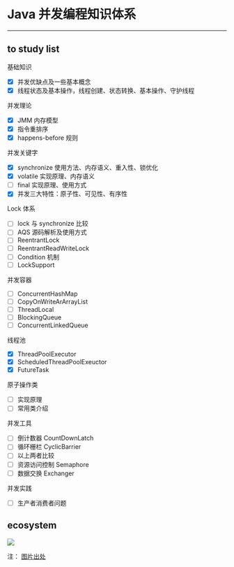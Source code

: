 # Java 并发编程知识体系
---

## to study list

基础知识
- [x] 并发优缺点及一些基本概念
- [x] 线程状态及基本操作，线程创建、状态转换、基本操作、守护线程

并发理论
- [x] JMM 内存模型
- [x] 指令重排序
- [x] happens-before 规则

并发关键字
- [x] synchronize 使用方法、内存语义、重入性、锁优化
- [x] volatile 实现原理、内存语义
- [ ] final 实现原理、使用方式
- [x] 并发三大特性：原子性、可见性、有序性

Lock 体系
- [ ] lock 与 synchronize 比较
- [ ] AQS 源码解析及使用方式
- [ ] ReentrantLock
- [ ] ReentrantReadWriteLock
- [ ] Condition 机制
- [ ] LockSupport

并发容器
- [ ] ConcurrentHashMap
- [ ] CopyOnWriteArArrayList
- [ ] ThreadLocal
- [ ] BlockingQueue
- [ ] ConcurrentLinkedQueue

线程池
- [x] ThreadPoolExecutor
- [x] ScheduledThreadPoolExeuctor
- [x] FutureTask

原子操作类
- [ ] 实现原理
- [ ] 常用类介绍

并发工具
- [ ] 倒计数器 CountDownLatch
- [ ] 循环栅栏 CyclicBarrier
- [ ] 以上两者比较
- [ ] 资源访问控制 Semaphore
- [ ] 数据交换 Exchanger

并发实践
- [ ] 生产者消费者问题

## ecosystem

![](https://jverson.oss-cn-beijing.aliyuncs.com/d08340c896c473db0ef95ed8d47cacac.jpg)

注： [图片出处](https://www.processon.com/view/5ab5a979e4b0a248b0e026b3?fromnew=1#outline)
